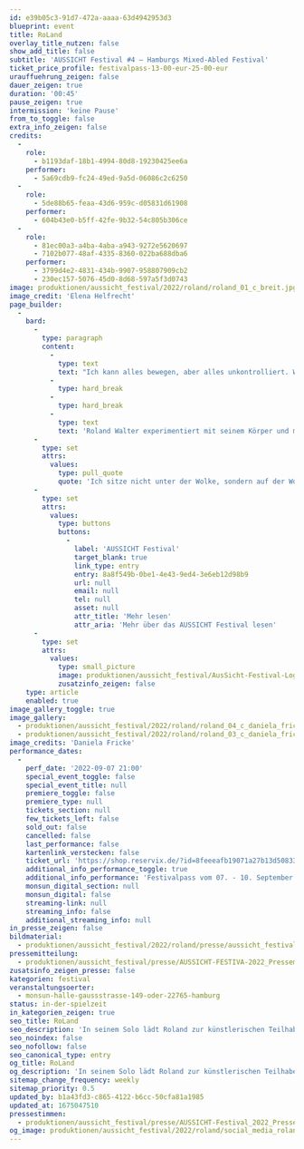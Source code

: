```yaml
---
id: e39b05c3-91d7-472a-aaaa-63d4942953d3
blueprint: event
title: RoLand
overlay_title_nutzen: false
show_add_title: false
subtitle: 'AUSSICHT Festival #4 – Hamburgs Mixed-Abled Festival'
ticket_price_profile: festivalpass-13-00-eur-25-00-eur
urauffuehrung_zeigen: false
dauer_zeigen: true
duration: '00:45'
pause_zeigen: true
intermission: 'keine Pause'
from_to_toggle: false
extra_info_zeigen: false
credits:
  -
    role:
      - b1193daf-18b1-4994-80d8-19230425ee6a
    performer:
      - 5a69cdb9-fc24-49ed-9a5d-06086c2c6250
  -
    role:
      - 5de88b65-feaa-43d6-959c-d05831d61908
    performer:
      - 604b43e0-b5ff-42fe-9b32-54c805b306ce
  -
    role:
      - 81ec00a3-a4ba-4aba-a943-9272e5620697
      - 7102b077-48af-4335-8360-022ba688dba6
    performer:
      - 3799d4e2-4831-434b-9907-958807909cb2
      - 230ec157-5076-45d0-8d68-597a5f3d0743
image: produktionen/aussicht_festival/2022/roland/roland_01_c_breit.jpg
image_credit: 'Elena Helfrecht'
page_builder:
  -
    bard:
      -
        type: paragraph
        content:
          -
            type: text
            text: "Ich kann alles bewegen, aber alles unkontrolliert. Will ich meine Hand zum Mund führen, gelingt das mir mit großer Konzentration. Habe ich in der Hand einen Löffel, kommt meine Hand nicht zum Mund. Ich kann mich nur auf eine Sache konzentrieren. Hebe ich die Hand mit dem Löffel hoch, achte ich darauf, dass mir der Löffel nicht aus der Hand fällt. Die zweite Bewegung, die Hand zum Mund zu führen, habe ich nicht unter Kontrolle. Die Hand flattert durch die Gegend.\_"
          -
            type: hard_break
          -
            type: hard_break
          -
            type: text
            text: 'Roland Walter experimentiert mit seinem Körper und mit seiner Behinderung. In seinem Solo lädt Roland zur künstlerischen Teilhabe an seiner Perspektive auf die Welt ein. Mit eigener Musik, Tanz und Performance erzählt er von sich und seinem Leben und gestaltet die eigenen Grenzen zu einem Stück grenzenloser Freiheit.'
      -
        type: set
        attrs:
          values:
            type: pull_quote
            quote: 'Ich sitze nicht unter der Wolke, sondern auf der Wolke und alles wird gut.'
      -
        type: set
        attrs:
          values:
            type: buttons
            buttons:
              -
                label: 'AUSSICHT Festival'
                target_blank: true
                link_type: entry
                entry: 8a8f549b-0be1-4e43-9ed4-3e6eb12d98b9
                url: null
                email: null
                tel: null
                asset: null
                attr_title: 'Mehr lesen'
                attr_aria: 'Mehr über das AUSSICHT Festival lesen'
      -
        type: set
        attrs:
          values:
            type: small_picture
            image: produktionen/aussicht_festival/AusSicht-Festival-Logo-Rechteck.jpg
            zusatzinfo_zeigen: false
    type: article
    enabled: true
image_gallery_toggle: true
image_gallery:
  - produktionen/aussicht_festival/2022/roland/roland_04_c_daniela_fricke.jpg
  - produktionen/aussicht_festival/2022/roland/roland_03_c_daniela_fricke.jpg
image_credits: 'Daniela Fricke'
performance_dates:
  -
    perf_date: '2022-09-07 21:00'
    special_event_toggle: false
    special_event_title: null
    premiere_toggle: false
    premiere_type: null
    tickets_section: null
    few_tickets_left: false
    sold_out: false
    cancelled: false
    last_performance: false
    kartenlink_verstecken: false
    ticket_url: 'https://shop.reservix.de/?id=8feeeafb19071a27b13d5083379d95183e9ab490f2f135faf80b2fecfc1ba00f2aba7ad8945f4a4292549eb86feddc1b&vID=7337&eventGrpID=413348&eventID=1986596'
    additional_info_performance_toggle: true
    additional_info_performance: 'Festivalpass vom 07. - 10. September 2022'
    monsun_digital_section: null
    monsun_digital: false
    streaming-link: null
    streaming_info: false
    additional_streaming_info: null
in_presse_zeigen: false
bildmaterial:
  - produktionen/aussicht_festival/2022/roland/presse/aussicht_festival_roland_01_c_elena-helfrecht_monsun.zip
pressemitteilung:
  - produktionen/aussicht_festival/presse/AUSSICHT-FESTIVA-2022_Pressemitteilung_monsun.theater.pdf
zusatsinfo_zeigen_presse: false
kategorien: festival
veranstaltungsoerter:
  - monsun-halle-gaussstrasse-149-oder-22765-hamburg
status: in-der-spielzeit
in_kategorien_zeigen: true
seo_title: RoLand
seo_description: 'In seinem Solo lädt Roland zur künstlerischen Teilhabe an seiner Perspektive auf die Welt ein. Mit eigener Musik und Tanz erzählt er von sich und seinem Leben.'
seo_noindex: false
seo_nofollow: false
seo_canonical_type: entry
og_title: RoLand
og_description: 'In seinem Solo lädt Roland zur künstlerischen Teilhabe an seiner Perspektive auf die Welt ein. Mit eigener Musik und Tanz erzählt er von sich und seinem Leben.'
sitemap_change_frequency: weekly
sitemap_priority: 0.5
updated_by: b1a43fd3-c865-4122-b6cc-50cfa81a1985
updated_at: 1675047510
pressestimmen:
  - produktionen/aussicht_festival/presse/AUSSICHT-Festival_2022_Pressestimmen.zip
og_image: produktionen/aussicht_festival/2022/roland/social_media_roland.jpg
---
```

